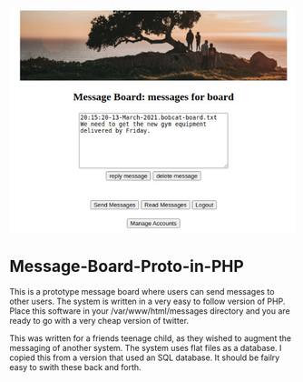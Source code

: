 
![alt text](https://github.com/blewett/Message-Board-Proto-in-PHP/blob/main/images/message-board.jpg?raw=true)

# Message-Board-Proto-in-PHP

This is a prototype message board where users can send messages to other users.  The system is written in a very easy to follow version of PHP.  Place this software in your /var/www/html/messages directory and you are ready to go with a very cheap version of twitter.

This was written for a friends teenage child, as they wished to augment the messaging of another system.  The system uses flat files as a database.  I copied this from a version that used an SQL database.  It should be failry easy to swith these back and forth.
